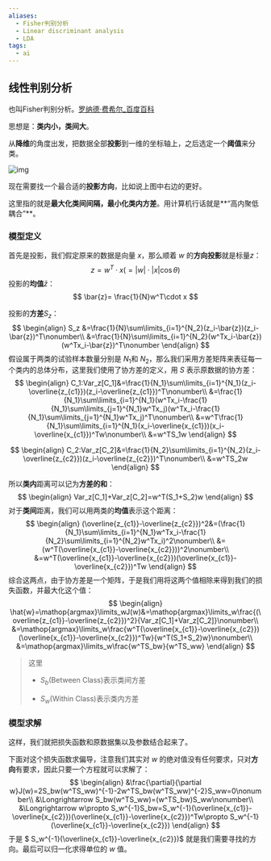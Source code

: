 ```yaml
---
aliases:
  - Fisher判别分析
  - Linear discriminant analysis
  - LDA
tags:
  - ai
---
```


## 线性判别分析
也叫Fisher判别分析。[罗纳德·费希尔\_百度百科](https://baike.baidu.com/item/%E7%BD%97%E7%BA%B3%E5%BE%B7%C2%B7%E8%B4%B9%E5%B8%8C%E5%B0%94/58187642)

思想是：**类内小，类间大**。



从**降维**的角度出发，把数据全部**投影**到一维的坐标轴上，之后选定一个**阈值**来分类。

![img](https://pic-1257412153.cos.ap-nanjing.myqcloud.com/images/2024/01/11/v2-3b91b15664720a0cb9198bca2c84bb3b_r-68c753.jpeg)

现在需要找一个最合适的**投影方向**，比如说上图中右边的更好。

这里指的就是**最大化类间间隔，最小化类内方差**。用计算机行话就是**“高内聚低耦合”**。

### 模型定义

首先是投影，我们假定原来的数据是向量 $x$，那么顺着 $ w$ 的**方向投影**就是标量$z$：
$$
z=w^T\cdot x(=|w|\cdot|x|\cos\theta)
$$
投影的**均值**$\bar{z}$：
$$
\bar{z}= \frac{1}{N}w^T\cdot x
$$


投影的**方差**$S_z$：
$$
\begin{align}
S_z &=\frac{1}{N}\sum\limits_{i=1}^{N_2}(z_i-\bar{z})(z_i-\bar{z})^T\nonumber\\
&=\frac{1}{N}\sum\limits_{i=1}^{N_2}(w^Tx_i-\bar{z})(w^Tx_i-\bar{z})^T\nonumber
\end{align}
$$
假设属于两类的试验样本数量分别是 $N_1$和 $N_2$，那么我们采用方差矩阵来表征每一个类内的总体分布，这里我们使用了协方差的定义，用 $S$ 表示原数据的协方差：
$$
\begin{align}
C_1:Var_z[C_1]&=\frac{1}{N_1}\sum\limits_{i=1}^{N_1}(z_i-\overline{z_{c1}})(z_i-\overline{z_{c1}})^T\nonumber\\
&=\frac{1}{N_1}\sum\limits_{i=1}^{N_1}(w^Tx_i-\frac{1}{N_1}\sum\limits_{j=1}^{N_1}w^Tx_j)(w^Tx_i-\frac{1}{N_1}\sum\limits_{j=1}^{N_1}w^Tx_j)^T\nonumber\\
&=w^T\frac{1}{N_1}\sum\limits_{i=1}^{N_1}(x_i-\overline{x_{c1}})(x_i-\overline{x_{c1}})^Tw\nonumber\\
&=w^TS_1w
\end{align}
$$

$$
\begin{align}
C_2:Var_z[C_2]&=\frac{1}{N_2}\sum\limits_{i=1}^{N_2}(z_i-\overline{z_{c2}})(z_i-\overline{z_{c2}})^T\nonumber\\
&=w^TS_2w
\end{align}
$$



所以**类内**距离可以记为**方差的和**：
$$
\begin{align}
Var_z[C_1]+Var_z[C_2]=w^T(S_1+S_2)w
\end{align}
$$
对于**类间**距离，我们可以用两类的**均值**表示这个距离：
$$
\begin{align}
(\overline{z_{c1}}-\overline{z_{c2}})^2&=(\frac{1}{N_1}\sum\limits_{i=1}^{N_1}w^Tx_i-\frac{1}{N_2}\sum\limits_{i=1}^{N_2}w^Tx_i)^2\nonumber\\
&=(w^T(\overline{x_{c1}}-\overline{x_{c2}}))^2\nonumber\\
&=w^T(\overline{x_{c1}}-\overline{x_{c2}})(\overline{x_{c1}}-\overline{x_{c2}})^Tw
\end{align}
$$
综合这两点，由于协方差是一个矩阵，于是我们用将这两个值相除来得到我们的损失函数，并最大化这个值：
$$
\begin{align}
\hat{w}=\mathop{argmax}\limits_wJ(w)&=\mathop{argmax}\limits_w\frac{(\overline{z_{c1}}-\overline{z_{c2}})^2}{Var_z[C_1]+Var_z[C_2]}\nonumber\\
&=\mathop{argmax}\limits_w\frac{w^T(\overline{x_{c1}}-\overline{x_{c2}})(\overline{x_{c1}}-\overline{x_{c2}})^Tw}{w^T(S_1+S_2)w}\nonumber\\
&=\mathop{argmax}\limits_w\frac{w^TS_bw}{w^TS_ww}
\end{align}
$$


> 这里
>
> - $S_b$(Between Class)表示类间方差
>
> - $S_w$(Within Class)表示类内方差

### 模型求解

这样，我们就把损失函数和原数据集以及参数结合起来了。



下面对这个损失函数求偏导，注意我们其实对 $w$ 的绝对值没有任何要求，只对**方向**有要求，因此只要一个方程就可以求解了：
$$
\begin{align}
&\frac{\partial}{\partial w}J(w)=2S_bw(w^TS_ww)^{-1}-2w^TS_bw(w^TS_ww)^{-2}S_ww=0\nonumber\\
&\Longrightarrow S_bw(w^TS_ww)=(w^TS_bw)S_ww\nonumber\\
&\Longrightarrow w\propto S_w^{-1}S_bw=S_w^{-1}(\overline{x_{c1}}-\overline{x_{c2}})(\overline{x_{c1}}-\overline{x_{c2}})^Tw\propto S_w^{-1}(\overline{x_{c1}}-\overline{x_{c2}})
\end{align}
$$
于是 $ S_w^{-1}(\overline{x_{c1}}-\overline{x_{c2}})$ 就是我们需要寻找的方向。最后可以归一化求得单位的 $w$ 值。